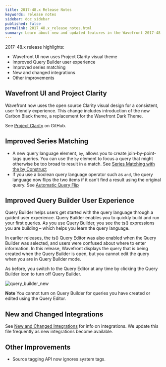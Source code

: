 ```yaml
---
title: 2017-48.x Release Notes
keywords: release notes
sidebar: doc_sidebar
published: false
permalink: 2017_48.x_release_notes.html
summary: Learn about new and updated features in the Wavefront 2017-48.x release.
---
```


2017-48.x release highlights:
- Wavefront UI now uses Project Clarity visual theme
- Improved Query Builder user experience
- Improved series matching
- New and changed integrations
- Other improvements

## Wavefront UI and Project Clarity

Wavefront now uses the open source Clarity visual design for a consistent, user friendly experience. This change includes introduction of the new Carbon Black theme, a replacement for the Wavefront Dark Theme.

See [Project Clarity](https://vmware.github.io/clarity/) on GitHub.

## Improved Series Matching

- A new query language element, `by`, allows you to create join-by-point-tags queries. You can use the `by` element to focus a query that might otherwise be too broad to result in a match. See [Series Matching with the by Construct](query_language_series_matching.html#series-matching-with-the-by-construct)
- If you use a boolean query language operator such as `and`, the query language now flips the two items if it can't find a result using the original query. See [Automatic Query Flip](query_language_series_matching.html#automatic-query-flip)

## Improved Query Builder User Experience

Query Builder helps users get started with the query language through a guided user experience. Query Builder enables you to quickly build and run your first queries. As you use Query Builder, you see the ts() expressions you are building – which helps you learn the query language.

In earlier releases, the ts() Query Editor was also enabled when the Query Builder was selected, and users were confused about where to enter information. In this release, Wavefront displays the query that is being created when the Query Builder is open, but you cannot edit the query when you are in Query Builder mode.

As before, you switch to the Query Editor at any time by clicking the Query Builder icon to turn off Query Builder.

![query_builder_new](images/query_builder_new.png)

**Note** You cannot turn on Query Builder for queries you have created or edited using the Query Editor.

## New and Changed Integrations

See [New and Changed Integrations](integrations_new_changed.html) for info on integrations. We update this file frequently as new integrations become available.

## Other Improvements

- Source tagging API now ignores system tags.
